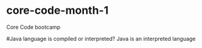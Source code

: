 # core-code-month-1
Core Code bootcamp

#Java language is compiled or interpreted?
Java is an interpreted language
